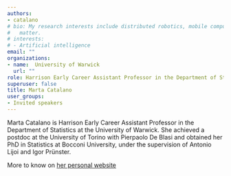 ```yaml
---
authors:
- catalano
# bio: My research interests include distributed robotics, mobile computing and programmable
#   matter.
# interests:
# - Artificial intelligence
email: ""
organizations:
- name:  University of Warwick
  url: ""
role: Harrison Early Career Assistant Professor in the Department of Statistics at the University of Warwick.
superuser: false
title: Marta Catalano
user_groups:
- Invited speakers
---
```


 Marta Catalano is Harrison Early Career Assistant Professor in the Department of Statistics at the University of Warwick. She achieved a postdoc at the University of Torino with Pierpaolo De Blasi and  obtained her PhD in Statistics at Bocconi University, under the supervision of Antonio Lijoi and Igor Prünster. 
 
More to know on [her personal website](https://martacatalano.github.io/)